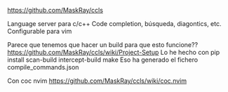 https://github.com/MaskRay/ccls

Language server para c/c++
Code completion, búsqueda, diagontics, etc.
Configurable para vim

Parece que tenemos que hacer un build para que esto funcione??
https://github.com/MaskRay/ccls/wiki/Project-Setup
Lo he hecho con
pip install scan-build
intercept-build make
Eso ha generado el fichero compile_commands.json


Con coc nvim
https://github.com/MaskRay/ccls/wiki/coc.nvim
